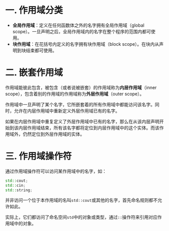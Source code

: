 # 一. 作用域分类

- **全局作用域**：定义在任何函数体之外的名字拥有全局作用域（global scope）。一旦声明之后，全局作用域内的名字在整个程序的范围内都可使用。
- **块作用域**：在花括号内定义的名字拥有块作用域（block scope）。在块内从声明到块结束都可使用。



# 二. 嵌套作用域

作用域能彼此包含，被包含（或者说被嵌套）的作用域称为**内层作用域**（inner scope），包含着别的作用域的作用域称为**外层作用域**（outer scope）。

作用域中一旦声明了某个名字，它所嵌套着的所有作用域中都能访问该名字。同时，允许在内层作用域中重新定义外层作用域已有的名字。

如果在内层作用域中重复定义了外层作用域中已有的名字，那么在从该内层声明开始到该内层作用域结束，所有该名字都将定位到内层作用域中的这个实体。而该作用域外，仍然定位到外层作用域的实体。



# 三. 作用域操作符

通过作用域操作符可以访问某作用域中的名字，如：

```c++
std::cout;
std::cin;
std::string;
```

并非访问一个位于本作用域的名叫`std::cout`或其他的名字，首先命名规则都不允许如此。

实际上，它们都访问了命名空间`std`中的对象或类型，通过`::`操作符来引用对应作用域中的对象。